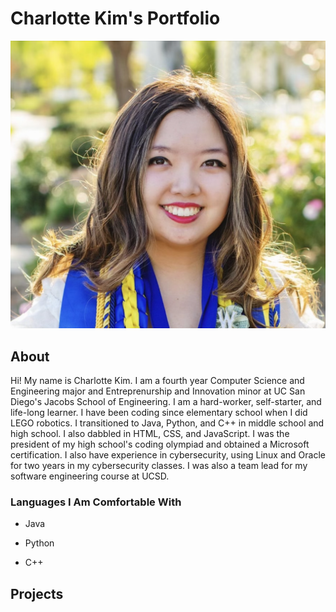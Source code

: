 # Charlotte Kim's Portfolio
![Picture of Me](PictureOfMe.png)
## About
Hi! My name is Charlotte Kim. I am a fourth year Computer Science and Engineering major and Entreprenurship and Innovation minor at UC San Diego's Jacobs School of Engineering. I am a hard-worker, self-starter, and life-long learner. I have been coding since elementary school when I did LEGO robotics. I transitioned to Java, Python, and C++ in middle school and high school. I also dabbled in HTML, CSS, and JavaScript. I was the president of my high school's coding olympiad and obtained a Microsoft certification. I also have experience in cybersecurity, using Linux and Oracle for two years in my cybersecurity classes. I was also a team lead for my software engineering course at UCSD. 

### Languages I Am Comfortable With  
- Java
* Python
+ C++

## Projects
